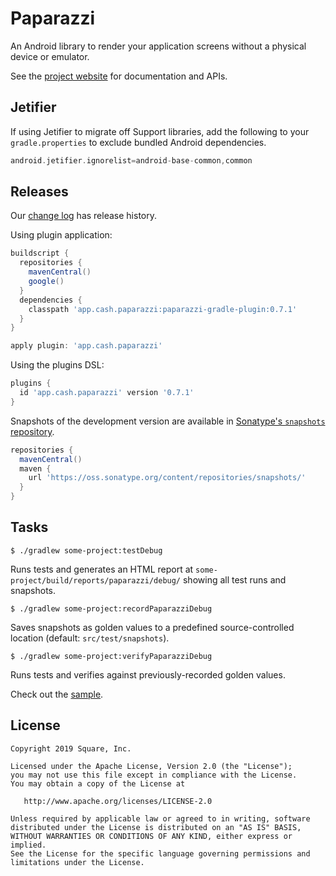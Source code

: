 Paparazzi
========

An Android library to render your application screens without a physical device or emulator.

See the [project website][paparazzi] for documentation and APIs.

Jetifier
--------

If using Jetifier to migrate off Support libraries, add the following to your `gradle.properties` to 
exclude bundled Android dependencies.

```groovy
android.jetifier.ignorelist=android-base-common,common
```

Releases
--------

Our [change log][changelog] has release history.

Using plugin application:
```groovy
buildscript {
  repositories {
    mavenCentral()
    google()
  }
  dependencies {
    classpath 'app.cash.paparazzi:paparazzi-gradle-plugin:0.7.1'
  }
}

apply plugin: 'app.cash.paparazzi'
```

Using the plugins DSL:
```groovy
plugins {
  id 'app.cash.paparazzi' version '0.7.1'
}
```

Snapshots of the development version are available in [Sonatype's `snapshots` repository][snap].

```groovy
repositories {
  mavenCentral()
  maven {
    url 'https://oss.sonatype.org/content/repositories/snapshots/'
  }
}
```

Tasks
-------
```
$ ./gradlew some-project:testDebug
```

Runs tests and generates an HTML report at `some-project/build/reports/paparazzi/debug/` showing all 
test runs and snapshots. 

```
$ ./gradlew some-project:recordPaparazziDebug
```

Saves snapshots as golden values to a predefined source-controlled location 
(default: `src/test/snapshots`).

```
$ ./gradlew some-project:verifyPaparazziDebug
```

Runs tests and verifies against previously-recorded golden values.

Check out the [sample][sample].

License
-------

```
Copyright 2019 Square, Inc.

Licensed under the Apache License, Version 2.0 (the "License");
you may not use this file except in compliance with the License.
You may obtain a copy of the License at

   http://www.apache.org/licenses/LICENSE-2.0

Unless required by applicable law or agreed to in writing, software
distributed under the License is distributed on an "AS IS" BASIS,
WITHOUT WARRANTIES OR CONDITIONS OF ANY KIND, either express or implied.
See the License for the specific language governing permissions and
limitations under the License.
```

 [changelog]: https://cashapp.github.io/paparazzi/changelog/
 [paparazzi]: https://cashapp.github.io/paparazzi/
 [sample]: https://github.com/cashapp/paparazzi/tree/master/sample
 [snap]: https://oss.sonatype.org/content/repositories/snapshots/app/cash/paparazzi/
